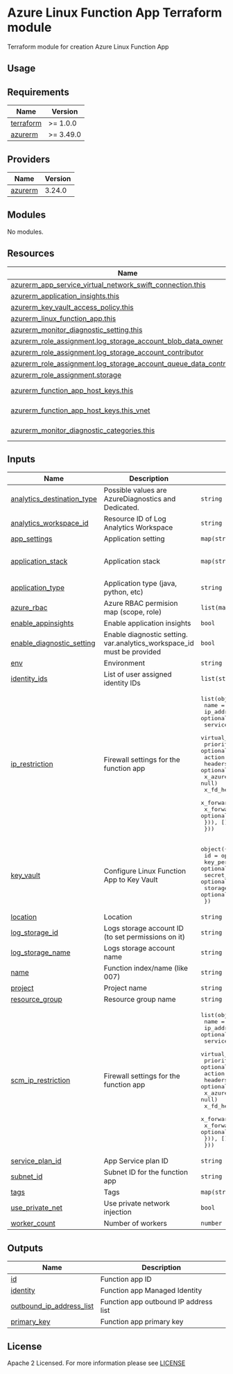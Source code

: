 # Azure Linux Function App Terraform module
Terraform module for creation Azure Linux Function App

## Usage

<!-- BEGIN_TF_DOCS -->
## Requirements

| Name | Version |
|------|---------|
| <a name="requirement_terraform"></a> [terraform](#requirement\_terraform) | >= 1.0.0 |
| <a name="requirement_azurerm"></a> [azurerm](#requirement\_azurerm) | >= 3.49.0 |

## Providers

| Name | Version |
|------|---------|
| <a name="provider_azurerm"></a> [azurerm](#provider\_azurerm) | 3.24.0 |

## Modules

No modules.

## Resources

| Name | Type |
|------|------|
| [azurerm_app_service_virtual_network_swift_connection.this](https://registry.terraform.io/providers/hashicorp/azurerm/latest/docs/resources/app_service_virtual_network_swift_connection) | resource |
| [azurerm_application_insights.this](https://registry.terraform.io/providers/hashicorp/azurerm/latest/docs/resources/application_insights) | resource |
| [azurerm_key_vault_access_policy.this](https://registry.terraform.io/providers/hashicorp/azurerm/latest/docs/resources/key_vault_access_policy) | resource |
| [azurerm_linux_function_app.this](https://registry.terraform.io/providers/hashicorp/azurerm/latest/docs/resources/linux_function_app) | resource |
| [azurerm_monitor_diagnostic_setting.this](https://registry.terraform.io/providers/hashicorp/azurerm/latest/docs/resources/monitor_diagnostic_setting) | resource |
| [azurerm_role_assignment.log_storage_account_blob_data_owner](https://registry.terraform.io/providers/hashicorp/azurerm/latest/docs/resources/role_assignment) | resource |
| [azurerm_role_assignment.log_storage_account_contributor](https://registry.terraform.io/providers/hashicorp/azurerm/latest/docs/resources/role_assignment) | resource |
| [azurerm_role_assignment.log_storage_account_queue_data_contributor](https://registry.terraform.io/providers/hashicorp/azurerm/latest/docs/resources/role_assignment) | resource |
| [azurerm_role_assignment.storage](https://registry.terraform.io/providers/hashicorp/azurerm/latest/docs/resources/role_assignment) | resource |
| [azurerm_function_app_host_keys.this](https://registry.terraform.io/providers/hashicorp/azurerm/latest/docs/data-sources/function_app_host_keys) | data source |
| [azurerm_function_app_host_keys.this_vnet](https://registry.terraform.io/providers/hashicorp/azurerm/latest/docs/data-sources/function_app_host_keys) | data source |
| [azurerm_monitor_diagnostic_categories.this](https://registry.terraform.io/providers/hashicorp/azurerm/latest/docs/data-sources/monitor_diagnostic_categories) | data source |

## Inputs

| Name                                                                                                                 | Description | Type                                                                                                                                                                                                                                                                                                                                                                                                                                                                                                                                                                                                                                                           | Default                                                                                                                    | Required |
|----------------------------------------------------------------------------------------------------------------------|-------------|----------------------------------------------------------------------------------------------------------------------------------------------------------------------------------------------------------------------------------------------------------------------------------------------------------------------------------------------------------------------------------------------------------------------------------------------------------------------------------------------------------------------------------------------------------------------------------------------------------------------------------------------------------------|----------------------------------------------------------------------------------------------------------------------------|:--------:|
| <a name="input_analytics_destination_type"></a> [analytics\_destination\_type](#input\_analytics\_destination\_type) | Possible values are AzureDiagnostics and Dedicated. | `string`                                                                                                                                                                                                                                                                                                                                                                                                                                                                                                                                                                                                                                                       | `"Dedicated"`                                                                                                              | no |
| <a name="input_analytics_workspace_id"></a> [analytics\_workspace\_id](#input\_analytics\_workspace\_id)             | Resource ID of Log Analytics Workspace | `string`                                                                                                                                                                                                                                                                                                                                                                                                                                                                                                                                                                                                                                                       | `null`                                                                                                                     | no |
| <a name="input_app_settings"></a> [app\_settings](#input\_app\_settings)                                             | Application setting | `map(string)`                                                                                                                                                                                                                                                                                                                                                                                                                                                                                                                                                                                                                                                  | `{}`                                                                                                                       | no |
| <a name="input_application_stack"></a> [application\_stack](#input\_application\_stack)                              | Application stack | `map(string)`                                                                                                                                                                                                                                                                                                                                                                                                                                                                                                                                                                                                                                                  | <pre>{<br>  "java_version": "11"<br>}</pre>                                                                                | no |
| <a name="input_application_type"></a> [application\_type](#input\_application\_type)                                 | Application type (java, python, etc) | `string`                                                                                                                                                                                                                                                                                                                                                                                                                                                                                                                                                                                                                                                       | `"java"`                                                                                                                   | no |
| <a name="input_azure_rbac"></a> [azure\_rbac](#input\_azure\_rbac)                                                   | Azure RBAC permision map (scope, role) | `list(map(string))`                                                                                                                                                                                                                                                                                                                                                                                                                                                                                                                                                                                                                                            | `[]`                                                                                                                       | no |
| <a name="input_enable_appinsights"></a> [enable\_appinsights](#input\_enable\_appinsights)                           | Enable application insights | `bool`                                                                                                                                                                                                                                                                                                                                                                                                                                                                                                                                                                                                                                                         | `true`                                                                                                                     | no |
| <a name="input_enable_diagnostic_setting"></a> [enable\_diagnostic\_setting](#input\_enable\_diagnostic\_setting)    | Enable diagnostic setting. var.analytics\_workspace\_id must be provided | `bool`                                                                                                                                                                                                                                                                                                                                                                                                                                                                                                                                                                                                                                                         | `false`                                                                                                                    | no |
| <a name="input_env"></a> [env](#input\_env)                                                                          | Environment | `string`                                                                                                                                                                                                                                                                                                                                                                                                                                                                                                                                                                                                                                                       | n/a                                                                                                                        | yes |
| <a name="input_identity_ids"></a> [identity\_ids](#input\_identity\_ids)                                             | List of user assigned identity IDs | `list(string)`                                                                                                                                                                                                                                                                                                                                                                                                                                                                                                                                                                                                                                                 | `null`                                                                                                                     | no |
| <a name="input_ip_restriction"></a> [ip\_restriction](#input\_ip\_restriction)                                       | Firewall settings for the function app | <pre>list(object({<br>    name                      = string<br>    ip_address                = optional(string, null)<br>    service_tag               = optional(string, null)<br>    virtual_network_subnet_id = optional(string, null)<br>    priority                  = optional(string, "100")<br>    action                    = string<br>    headers = optional(list(object({<br>      x_azure_fdid      = optional(list(string), null)<br>      x_fd_health_probe = optional(list(string), null)<br>      x_forwarded_for   = optional(list(string), null)<br>      x_forwarded_host  = optional(list(string), null)<br>    })), [])<br>  }))</pre> | <pre>[<br>  {<br>    "action": "Allow",<br>    "name": "allow_azure",<br>    "service_tag": "AzureCloud"<br>  }<br>]</pre> | no |
| <a name="input_key_vault"></a> [key\_vault](#input\_key\_vault)                                                      | Configure Linux Function App to Key Vault | <pre>object({<br>    id                  = optional(string, null)<br>    key_permissions     = optional(list(string), null)<br>    secret_permissions  = optional(list(string), ["Get", "List"])<br>    storage_permissions = optional(list(string), null)<br>  })</pre>                                                                                                                                                                                                                                                                                                                                                                                       | `{}`                                                                                                                       | no |
| <a name="input_location"></a> [location](#input\_location)                                                           | Location | `string`                                                                                                                                                                                                                                                                                                                                                                                                                                                                                                                                                                                                                                                       | n/a                                                                                                                        | yes |
| <a name="input_log_storage_id"></a> [log\_storage\_id](#input\_log\_storage\_id)                                     | Logs storage account ID (to set permissions on it) | `string`                                                                                                                                                                                                                                                                                                                                                                                                                                                                                                                                                                                                                                                       | `null`                                                                                                                     | no |
| <a name="input_log_storage_name"></a> [log\_storage\_name](#input\_log\_storage\_name)                               | Logs storage account name | `string`                                                                                                                                                                                                                                                                                                                                                                                                                                                                                                                                                                                                                                                       | n/a                                                                                                                        | yes |
| <a name="input_name"></a> [name](#input\_name)                                                                       | Function index/name (like 007) | `string`                                                                                                                                                                                                                                                                                                                                                                                                                                                                                                                                                                                                                                                       | n/a                                                                                                                        | yes |
| <a name="input_project"></a> [project](#input\_project)                                                              | Project name | `string`                                                                                                                                                                                                                                                                                                                                                                                                                                                                                                                                                                                                                                                       | n/a                                                                                                                        | yes |
| <a name="input_resource_group"></a> [resource\_group](#input\_resource\_group)                                       | Resource group name | `string`                                                                                                                                                                                                                                                                                                                                                                                                                                                                                                                                                                                                                                                       | n/a                                                                                                                        | yes |
| <a name="input_scm_ip_restriction"></a> [scm\_ip\_restriction](#input\_scm\_ip\_restriction)                         | Firewall settings for the function app | <pre>list(object({<br>    name                      = string<br>    ip_address                = optional(string, null)<br>    service_tag               = optional(string, null)<br>    virtual_network_subnet_id = optional(string, null)<br>    priority                  = optional(string, "100")<br>    action                    = string<br>    headers = optional(list(object({<br>      x_azure_fdid      = optional(list(string), null)<br>      x_fd_health_probe = optional(list(string), null)<br>      x_forwarded_for   = optional(list(string), null)<br>      x_forwarded_host  = optional(list(string), null)<br>    })), [])<br>  }))</pre> | <pre>[<br>  {<br>    "action": "Allow",<br>    "name": "allow_azure",<br>    "service_tag": "AzureCloud"<br>  }<br>]</pre> | no |
| <a name="input_service_plan_id"></a> [service\_plan\_id](#input\_service\_plan\_id)                                  | App Service plan ID | `string`                                                                                                                                                                                                                                                                                                                                                                                                                                                                                                                                                                                                                                                       | n/a                                                                                                                        | yes |
| <a name="input_subnet_id"></a> [subnet\_id](#input\_subnet\_id)                                                      | Subnet ID for the function app | `string`                                                                                                                                                                                                                                                                                                                                                                                                                                                                                                                                                                                                                                                       | `null`                                                                                                                     | no |
| <a name="input_tags"></a> [tags](#input\_tags)                                                                       | Tags | `map(string)`                                                                                                                                                                                                                                                                                                                                                                                                                                                                                                                                                                                                                                                  | n/a                                                                                                                        | yes |
| <a name="input_use_private_net"></a> [use\_private\_net](#input\_use\_private\_net)                                  | Use private network injection | `bool`                                                                                                                                                                                                                                                                                                                                                                                                                                                                                                                                                                                                                                                         | `false`                                                                                                                    | no |
| <a name="input_worker_count"></a> [worker\_count](#input\_worker\_count)                                             | Number of workers | `number`                                                                                                                                                                                                                                                                                                                                                                                                                                                                                                                                                                                                                                                       | `null`                                                                                                                     | no |

## Outputs

| Name | Description |
|------|-------------|
| <a name="output_id"></a> [id](#output\_id) | Function app ID |
| <a name="output_identity"></a> [identity](#output\_identity) | Function app Managed Identity |
| <a name="output_outbound_ip_address_list"></a> [outbound\_ip\_address\_list](#output\_outbound\_ip\_address\_list) | Function app outbound IP address list |
| <a name="output_primary_key"></a> [primary\_key](#output\_primary\_key) | Function app primary key |
<!-- END_TF_DOCS -->

## License

Apache 2 Licensed. For more information please see [LICENSE](https://github.com/data-platform-hq/terraform-azurerm-function-app-linux/tree/main/LICENSE)
